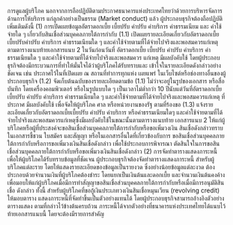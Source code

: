 การดูแลผู้บริโภค
นอกจากการถือปฏิบัติตามประกาศธนาคารแห่งประเทศไทยว่าด้วยการบริหารจัดการด้านการให้บริการ
แก่ลูกค้าอย่างเป็นธรรม (Market conduct) แล้ว ผู้ประกอบธุรกิจต้องถือปฏิบัติเพิ่มเติมดังนี้
(1) การเปิดเผยข้อมูลอัตราดอกเบี้ย เบี้ยปรับ ค่าปรับ ค่าบริการ ค่าธรรมเนียม และ
ค่าใช้จ่ายใด ๆ เกี่ยวกับสินเชื่อส่วนบุคคลภายใต้การกำกับ
(1.1) เปิดเผยรายละเอียดเกี่ยวกับอัตราดอกเบี้ยเบี้ยปรับค่าปรับ ค่าบริการ ค่าธรรมเนียมใด ๆ
และค่าใช้จ่ายตามที่ได้จ่ายไปจริงและพอสมควรแก่เหตุ ตามตารางแนบท้ายเอกสารแนบ 2 ในวันก่อนวันที่
อัตราดอกเบี้ย เบี้ยปรับ ค่าปรับ ค่าบริการ ค่าธรรมเนียมใด ๆ และค่าใช้จ่ายตามที่ได้จ่ายไปจริงและพอสมควร
แก่เหตุ มีผลบังคับใช้ โดยผู้ประกอบธุรกิจต้องมีกระบวนการที่ทำให้มั่นใจได้ว่าผู้บริโภคได้รับทราบและ
เข้าใจในรายละเอียดดังกล่าวอย่างชัดเจน เช่น ประกาศไว้ในที่เปิดเผย ณ สถานที่ทำการทุกแห่ง เผยแพร่
ในเว็บไซต์หรือช่องทางอื่นของผู้ประกอบธุรกิจ
(1.2) จัดเก็บต้นฉบับของรายละเอียดตามข้อ (1.1) ไม่ว่าจะอยู่ในรูปของเอกสาร หรือสื่อบันทึก
โดยเครื่องคอมพิวเตอร์ หรือในรูปแบบใด ๆ เป็นเวลาไม่ต่ำกว่า 10 ปีนับแต่วันที่อัตราดอกเบี้ย เบี้ยปรับ
ค่าปรับ ค่าบริการ ค่าธรรมเนียมใด ๆ และค่าใช้จ่ายตามที่ได้จ่ายไปจริงและพอสมควรแก่เหตุ ที่ประกาศ
มีผลบังคับใช้ เพื่อจัดให้ผู้บริโภค ศาล หรือหน่วยงานของรัฐ ตามที่ร้องขอ
(1.3) แจ้งรายละเอียดเกี่ยวกับอัตราดอกเบี้ยเบี้ยปรับ ค่าปรับ ค่าบริการ หรือค่าธรรมเนียมใดๆ
และค่าใช้จ่ายตามที่ได้จ่ายไปจริงและพอสมควรแก่เหตุซึ่งมีผลบังคับใช้ในขณะนั้นตามตารางแนบท้าย
เอกสารแนบ 2 ให้แก่ผู้บริโภคหรือผู้ที่ประสงค์จะขอสินเชื่อส่วนบุคคลภายใต้การกำกับหรือขอเพิ่มวงเงิน
สินเชื่อดังกล่าวทราบในเอกสารชี้ชวน ใบสมัคร และสัญญา หรือในเอกสารอื่นใดที่เกี่ยวข้องกับการ
ขอสินเชื่อส่วนบุคคลภายใต้การกำกับหรือการขอเพิ่มวงเงินสินเชื่อดังกล่าว เพื่อใช้ประกอบการพิจารณา
ตัดสินใจในการขอสินเชื่อส่วนบุคคลภายใต้การกํากับหรือขอเพิ่มวงเงินสินเชื่อดังกล่าว
(2) การจัดทําตารางแสดงภาระหนี้
เพื่อให้ผู้บริโภคได้รับทราบข้อมูลที่ชัดเจน ผู้ประกอบธุรกิจต้องจัดทำตารางแสดงภาระหนี้
สำหรับผู้บริโภคแต่ละราย โดยให้แสดงรายละเอียดของข้อมูลเป็นรายงวด ซึ่งอย่างน้อยข้อมูลแต่ละงวด
ต้องประกอบด้วยจำนวนเงินที่ผู้บริโภคต้องชำระ โดยแยกเป็นเงินต้นและดอกเบี้ย และจำนวนเงินต้นคงค้าง
เพื่อมอบให้แก่ผู้บริโภคเมื่อมีการทำสัญญาขอสินเชื่อส่วนบุคคลภายใต้การกำกับหรือเมื่อมีการอนุมัติสินเชื่อ
ดังกล่าว ทั้งนี้ สำหรับผู้บริโภคที่ขอกู้เงินประเภทวงเงินสินเชื่อหมุนเวียน (revolving credit) ให้มอบตาราง
แสดงภาระหนี้ที่จัดทําขึ้นเป็นตัวอย่างแทนได้ โดยผู้ประกอบธุรกิจสามารถอ้างอิงตัวอย่างตารางแสดง
ตามที่กล่าวไว้ข้างต้นครบถ้วน
ภาระหนี้ได้จากตัวอย่างที่ธนาคารแห่งประเทศไทยได้แนบไว้ท้ายเอกสารแนบนี้ โดยจะต้องมีรายการสำคัญ
